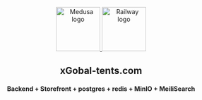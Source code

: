 <p align="center">
  <a href="https://xglobal-tents.app">
    <picture>
      <source media="(prefers-color-scheme: dark)" srcset="[https://user-images.githubusercontent.com/59018053/229103275-b5e482bb-4601-46e6-8142-244f531cebdb.svg](https://avatars.githubusercontent.com/u/197592655?s=48&v=4)">
      <source media="(prefers-color-scheme: light)" srcset="https://user-images.githubusercontent.com/59018053/229103726-e5b529a3-9b3f-4970-8a1f-c6af37f087bf.svg">
      <img alt="Medusa logo" src="https://user-images.githubusercontent.com/59018053/229103726-e5b529a3-9b3f-4970-8a1f-c6af37f087bf.svg" width=100>
    </picture>
  </a>
  <a href="https://railway.app/template/gkU-27?referralCode=-Yg50p">
    <picture>
      <source media="(prefers-color-scheme: dark)" srcset="https://railway.app/brand/logo-light.svg">
      <source media="(prefers-color-scheme: light)" srcset="https://railway.app/brand/logo-dark.svg">
      <img alt="Railway logo" src="https://railway.app/brand/logo-light.svg" width=100>
    </picture>
  </a>
</p>

<h2 align="center">
  xGobal-tents.com
</h2>
<h4 align="center">
  Backend + Storefront + postgres + redis + MinIO + MeiliSearch
</h4>

